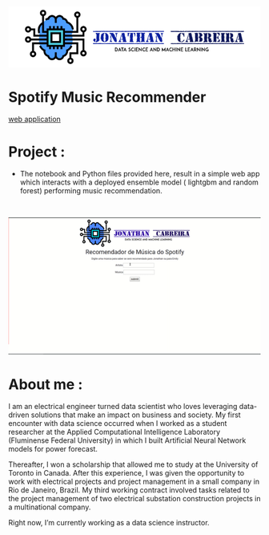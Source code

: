 


![](deploy/static/images/CabreiraLogo.png)

# Spotify Music Recommender

[web application](https://spotify-music-recommender.herokuapp.com/)

# Project :

 - The notebook and Python files provided here, result in a simple web app which interacts with a deployed ensemble model ( lightgbm and random forest) performing music recommendation. 



![]()

<p align="center">
  <img  src="deploy/static/images/spotify-gif.gif">
</p>

 
 # About me :
 
 I am an electrical engineer turned data scientist who loves leveraging data-driven solutions that make an impact on business and society. My first encounter with data science occurred when I worked as a student researcher at the Applied Computational Intelligence Laboratory (Fluminense Federal University) in which I built Artificial Neural Network models for power forecast.

Thereafter, I won a scholarship that allowed me to study at the University of Toronto in Canada. After this experience, I was given the opportunity to work with electrical projects and project management in a small company in Rio de Janeiro, Brazil. My third working contract involved tasks related to the project management of two electrical substation construction projects in a multinational company.

Right now, I’m currently working as a data science instructor.


